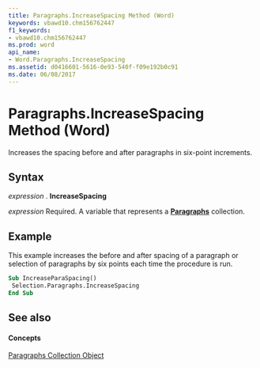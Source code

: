 ```yaml
---
title: Paragraphs.IncreaseSpacing Method (Word)
keywords: vbawd10.chm156762447
f1_keywords:
- vbawd10.chm156762447
ms.prod: word
api_name:
- Word.Paragraphs.IncreaseSpacing
ms.assetid: d0416601-5616-0e93-540f-f09e192b0c91
ms.date: 06/08/2017
---
```



# Paragraphs.IncreaseSpacing Method (Word)

Increases the spacing before and after paragraphs in six-point increments.


## Syntax

 _expression_ . **IncreaseSpacing**

 _expression_ Required. A variable that represents a **[Paragraphs](paragraphs-object-word.md)** collection.


## Example

This example increases the before and after spacing of a paragraph or selection of paragraphs by six points each time the procedure is run.


```vb
Sub IncreaseParaSpacing() 
 Selection.Paragraphs.IncreaseSpacing 
End Sub
```


## See also


#### Concepts


[Paragraphs Collection Object](paragraphs-object-word.md)

